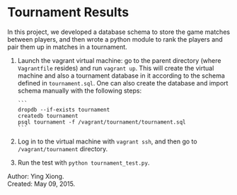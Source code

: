 Tournament Results
==================

In this project, we developed a database schema to store the game matches
between players, and then wrote a python module to rank the players and pair
them up in matches in a tournament.

1. Launch the vagrant virtual machine: go to the parent directory (where
   `Vagrantfile` resides) and run `vagrant up`. This will create the virtual
   machine and also a tournament database in it according to the schema defined
   in `tournament.sql`. One can also create the database and import schema
   manually with the following steps:

       ```
       dropdb --if-exists tournament
       createdb tournament
       psql tournament -f /vagrant/tournament/tournament.sql
       ```

2. Log in to the virtual machine with `vagrant ssh`, and then go to
   `/vagrant/tournament` directory.

3. Run the test with `python tournament_test.py`.


Author: Ying Xiong.  
Created: May 09, 2015.
